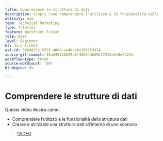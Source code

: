 ```yaml
---
title: Comprendere le strutture di dati
description: Scopri come comprendere l’utilizzo e le funzionalità della struttura dati e come creare e utilizzare una struttura dati all’interno di uno scenario, il tutto in [!DNL Adobe Workfront Fusion].
activity: use
team: Technical Marketing
type: Tutorial
feature: Workfront Fusion
role: User
level: Beginner
kt: Jira ticket
exl-id: 5b64d25e-5555-400d-ae40-eb1199153874
source-git-commit: 58a545120b29a5f492344b89b77235e548e94241
workflow-type: tm+mt
source-wordcount: '50'
ht-degree: 0%

---
```


# Comprendere le strutture di dati

Questo video illustra come:

* Comprendere l’utilizzo e le funzionalità della struttura dati
* Creare e utilizzare una struttura dati all’interno di uno scenario

>[!VIDEO](https://video.tv.adobe.com/v/335293/?quality=12)
